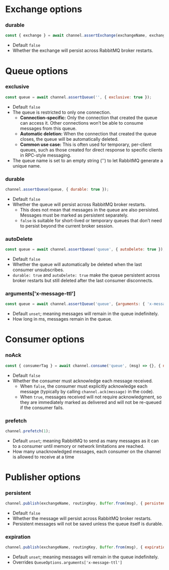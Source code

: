# Exchange options

### durable

```javascript
const { exchange } = await channel.assertExchange(exchangeName, exchangeType, { durable: true })
```
- Default `false`
- Whether the exchange will persist across RabbitMQ broker restarts.

# Queue options

### exclusive

```javascript
const queue = await channel.assertQueue('', { exclusive: true });
```
- Default `false`
- The queue is restricted to only one connection.
  - **Connection-specific:** Only the connection that created the queue can access it. Other connections won’t be able to consume messages from this queue.
  - **Automatic deletion:** When the connection that created the queue closes, the queue will be automatically deleted.
  - **Common use case:** This is often used for temporary, per-client queues, such as those created for direct response to specific clients in RPC-style messaging.
- The queue name is set to an empty string ('') to let RabbitMQ generate a unique name.

### durable

```javascript
channel.assertQueue(queue, { durable: true });
```
- Default `false`
- Whether the queue will persist across RabbitMQ broker restarts.
  - This does not mean that messages in the queue are also persisted. Messages must be marked as persistent separately.
  - `false` is suitable for short-lived or temporary queues that don’t need to persist beyond the current broker session.
 
### autoDelete

```javascript
const queue = await channel.assertQueue('queue', { autoDelete: true });
```
- Default `false`
- Whether the queue will automatically be deleted when the last consumer unsubscribes.
- `durable: true` and `autoDelete: true` make the queue persistent across broker restarts but still deleted after the last consumer disconnects.

### arguments['x-message-ttl']

```javascript
const queue = await channel.assertQueue('queue', {arguments: { 'x-message-ttl': 5000 } });
```
- Default `unset`; meaning messages will remain in the queue indefinitely.
- How long in ms, messages remain in the queue.

# Consumer options

### noAck

```javascript
const { consumerTag } = await channel.consume('queue', (msg) => {}, { noAck: true });
```
- Default `false`
- Whether the consumer must acknowledge each message received.
  - When `false`, the consumer must explicitly acknowledge each message (typically by calling `channel.ack(message)` in the code).
  - When `true`, messages received will not require acknowledgment, so they are immediately marked as delivered and will not be re-queued if the consumer fails.

### prefetch

```javascript
channel.prefetch(1);
```
- Default `unset`; meaning RabbitMQ to send as many messages as it can to a consumer until memory or network limitations are reached.
- How many unacknowledged messages, each consumer on the channel is allowed to receive at a time
 
# Publisher options

### persistent

```javascript
channel.publish(exchangeName, routingKey, Buffer.from(msg), { persistent: true });
```
- Default `false`
- Whether the message will persist across RabbitMQ broker restarts.
- Persistent messages will not be saved unless the queue itself is durable.

### expiration

```javascript
channel.publish(exchangeName, routingKey, Buffer.from(msg), { expiration: '5000' });
```
- Default `unset`; meaning messages will remain in the queue indefinitely.
- Overrides `QueueOptions.arguments['x-message-ttl']`

